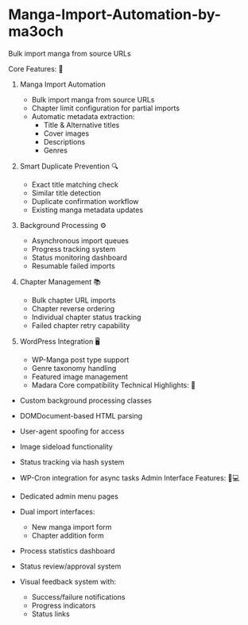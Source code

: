 # Manga-Import-Automation-by-ma3och
Bulk import manga from source URLs


Core Features: 🚀

1. Manga Import Automation
   
   - Bulk import manga from source URLs
   - Chapter limit configuration for partial imports
   - Automatic metadata extraction:
     - Title & Alternative titles
     - Cover images
     - Descriptions
     - Genres
2. Smart Duplicate Prevention 🔍
   
   - Exact title matching check
   - Similar title detection
   - Duplicate confirmation workflow
   - Existing manga metadata updates
3. Background Processing ⚙️
   
   - Asynchronous import queues
   - Progress tracking system
   - Status monitoring dashboard
   - Resumable failed imports
4. Chapter Management 📚
   
   - Bulk chapter URL imports
   - Chapter reverse ordering
   - Individual chapter status tracking
   - Failed chapter retry capability
5. WordPress Integration 🖥️
   
   - WP-Manga post type support
   - Genre taxonomy handling
   - Featured image management
   - Madara Core compatibility
Technical Highlights: 🔧

- Custom background processing classes
- DOMDocument-based HTML parsing
- User-agent spoofing for access
- Image sideload functionality
- Status tracking via hash system
- WP-Cron integration for async tasks
Admin Interface Features: 👨💻

- Dedicated admin menu pages
- Dual import interfaces:
  - New manga import form
  - Chapter addition form
- Process statistics dashboard
- Status review/approval system
- Visual feedback system with:
  - Success/failure notifications
  - Progress indicators
  - Status links
